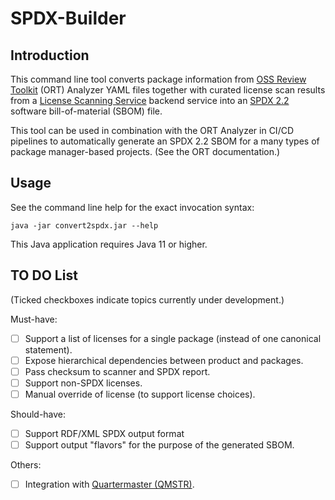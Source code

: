 # SPDX-Builder

## Introduction
This command line tool converts package information from 
[OSS Review Toolkit](https://github.com/oss-review-toolkit/ort) (ORT) Analyzer 
YAML files together with curated license scan results from a
[License Scanning Service](https://github.com/philips-labs/license-scanner)
backend service into an [SPDX 2.2](https://spdx.github.io/spdx-spec/) software 
bill-of-material (SBOM) file.

This tool can be used in combination with the ORT Analyzer in CI/CD pipelines 
to automatically generate an SPDX 2.2 SBOM for a many types of package manager-based 
projects. (See the ORT documentation.)

## Usage
See the command line help for the exact invocation syntax:

`java -jar convert2spdx.jar --help`

This Java application requires Java 11 or higher.

## TO DO List
(Ticked checkboxes indicate topics currently under development.)

Must-have:
- [ ] Support a list of licenses for a single package (instead of one 
canonical statement).
- [ ] Expose hierarchical dependencies between product and packages.
- [ ] Pass checksum to scanner and SPDX report.
- [ ] Support non-SPDX licenses. 
- [ ] Manual override of license (to support license choices).

Should-have:
- [ ] Support RDF/XML SPDX output format
- [ ] Support output "flavors" for the purpose of the generated SBOM.

Others:
- [ ] Integration with [Quartermaster (QMSTR)](https://qmstr.org/).
